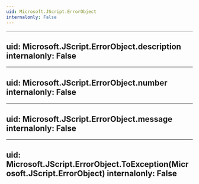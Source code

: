 ```yaml
---
uid: Microsoft.JScript.ErrorObject
internalonly: False
---
```


---
uid: Microsoft.JScript.ErrorObject.description
internalonly: False
---

---
uid: Microsoft.JScript.ErrorObject.number
internalonly: False
---

---
uid: Microsoft.JScript.ErrorObject.message
internalonly: False
---

---
uid: Microsoft.JScript.ErrorObject.ToException(Microsoft.JScript.ErrorObject)
internalonly: False
---
